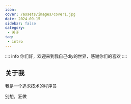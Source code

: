 ```yaml
---
icon: 
cover: /assets/images/cover1.jpg
date: 2024-09-15
sidebar: false
category:
 - 关于
tag:
 - intro
---
```


:::: info
你们好，欢迎来到我自己diy的世界，感谢你们的喜欢
::::

## 关于我
我是一个追求技术的程序员

别想，狂做


